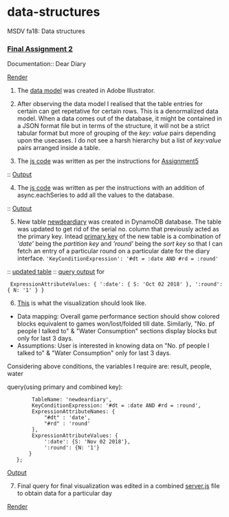 # data-structures
MSDV fa18: Data structures

### [Final Assignment 2](https://github.com/visualizedata/data-structures/tree/master/assignments/final_assignment_02) 
Documentation:: Dear Diary

[Render](https://htmlpreview.github.io/?https://github.com/aaditirokade/data-structures/blob/master/final_assignments/public/index.html)


1. The [data model](https://github.com/aaditirokade/data-structures/blob/master/Weekly_assignment5/Part1_dataModel.png) was created in Adobe Illustrator.

2. After observing the data model I realised that the table entries for certain can get repetative for certain rows. This is a denormalized data model. When a data comes out of the database, it might be contained in a JSON format file but in terms of the structure, it will not be a strict tabular format but more of grouping of the *key: value* pairs depending upon the usecases. I do not see a harsh hierarchy but a list of *key:value* pairs arranged inside a table.


3. The [js code](https://github.com/aaditirokade/data-structures/blob/master/Weekly_assignment5/index_part2.js) was written as per the instructions for [Assignment5](https://github.com/visualizedata/data-structures/blob/master/assignments/weekly_assignment_05.md)
   
:: [Output](https://github.com/aaditirokade/data-structures/blob/master/Weekly_assignment5/part2_output)


4. The [js code](https://github.com/aaditirokade/data-structures/blob/master/Weekly_assignment5/index_part3.js) was written as per the instructions with an addition of async.eachSeries to add all the values to the database.

:: [Output](https://github.com/aaditirokade/data-structures/blob/master/Weekly_assignment5/part3_output.png)


5. New table [newdeardiary](https://github.com/aaditirokade/data-structures/blob/master/weekly_assignment6/part2/index_dataToDB.js
) was created in DynamoDB database. The table was updated to get rid of the serial no. column that previously acted as the primary key. Intead [primary key](https://github.com/aaditirokade/data-structures/blob/master/weekly_assignment6/part2/index_noSQL.js) of the new table is a combination of *'date'* being the *partition key* and *'round'* being the *sort key* so that I can fetch an entry of a particular round on a particular date for the diary interface.
```'KeyConditionExpression': '#dt = :date AND #rd = :round' ```

:: [updated table](https://github.com/aaditirokade/data-structures/blob/master/weekly_assignment6/part2/newdeardiaryTable.png)
:: [query output](https://github.com/aaditirokade/data-structures/blob/master/weekly_assignment6/part2/queryOutput) for
``` 
 ExpressionAttributeValues: { ':date': { S: 'Oct 02 2018' }, ':round': { N: '1' } } 
```

6. [This](https://github.com/aaditirokade/data-structures/blob/master/weekly_assignment11/UIconceptDeardiary.png) is what the visualization should look like. 
- Data mapping: Overall game performance section should show colored blocks equivalent to games won/lost/folded till date.
  Similarly, "No. pf people I talked to" & "Water Consumption" sections display blocks but only for last 3 days.
- Assumptions: User is interested in knowing data on "No. pf people I talked to" & "Water Consumption" only for last 3 days.

Considering above conditions, the variables I require are: 
result, people, water

query(using primary and combined key):

```var params = {
        TableName: 'newdeardiary',
        KeyConditionExpression: '#dt = :date AND #rd = :round',
        ExpressionAttributeNames: { 
            "#dt" : 'date',
            "#rd" : 'round'
        },
        ExpressionAttributeValues: {
            ':date': {S: 'Nov 02 2018'},
            ':round': {N: '1'}
       }
   };
   ```

[Output](https://github.com/aaditirokade/data-structures/blob/master/weekly_assignment10/output/http:localhost:8080:deardiary.pdf)


7. Final query for final visualization was edited in a combined [server.js](https://github.com/aaditirokade/data-structures/blob/master/final_assignments/server.js) file to obtain data for a particular day

[Render](https://htmlpreview.github.io/?https://github.com/aaditirokade/data-structures/blob/master/final_assignments/public/index.html)
